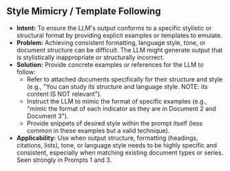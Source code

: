 ## Style Mimicry / Template Following

*   **Intent:** To ensure the LLM's output conforms to a specific stylistic or structural format by providing explicit examples or templates to emulate.
*   **Problem:** Achieving consistent formatting, language style, tone, or document structure can be difficult. The LLM might generate output that is stylistically inappropriate or structurally incorrect.
*   **Solution:** Provide concrete examples or references for the LLM to follow:
    *   Refer to attached documents specifically for their structure and style (e.g., "You can study its structure and language style. NOTE: its content IS NOT relevant").
    *   Instruct the LLM to mimic the format of specific examples (e.g., "mimic the format of each indicator as they are in Document 2 and Document 3").
    *   Provide snippets of desired style within the prompt itself (less common in these examples but a valid technique).
*   **Applicability:** Use when output structure, formatting (headings, citations, lists), tone, or language style needs to be highly specific and consistent, especially when matching existing document types or series. Seen strongly in Prompts 1 and 3.
